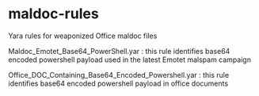 # maldoc-rules
Yara rules for weaponized Office maldoc files

Maldoc_Emotet_Base64_PowerShell.yar : this rule identifies base64 encoded powershell payload used in the latest Emotet malspam campaign

Office_DOC_Containing_Base64_Encoded_Powershell.yar : this rule identifies base64 encoded powershell payload in office documents
